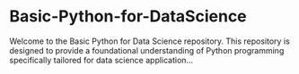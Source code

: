 # Basic-Python-for-DataScience
Welcome to the Basic Python for Data Science repository. This repository is designed to provide a foundational understanding of Python programming specifically tailored for data science application…

